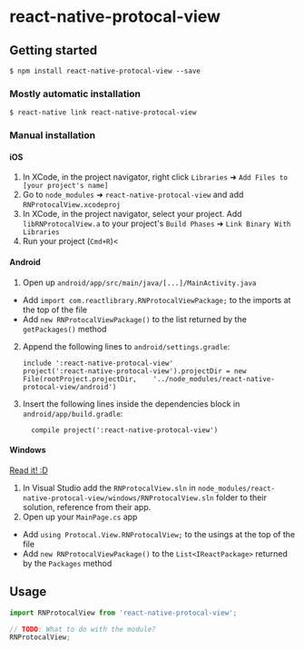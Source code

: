 
# react-native-protocal-view

## Getting started

`$ npm install react-native-protocal-view --save`

### Mostly automatic installation

`$ react-native link react-native-protocal-view`

### Manual installation


#### iOS

1. In XCode, in the project navigator, right click `Libraries` ➜ `Add Files to [your project's name]`
2. Go to `node_modules` ➜ `react-native-protocal-view` and add `RNProtocalView.xcodeproj`
3. In XCode, in the project navigator, select your project. Add `libRNProtocalView.a` to your project's `Build Phases` ➜ `Link Binary With Libraries`
4. Run your project (`Cmd+R`)<

#### Android

1. Open up `android/app/src/main/java/[...]/MainActivity.java`
  - Add `import com.reactlibrary.RNProtocalViewPackage;` to the imports at the top of the file
  - Add `new RNProtocalViewPackage()` to the list returned by the `getPackages()` method
2. Append the following lines to `android/settings.gradle`:
  	```
  	include ':react-native-protocal-view'
  	project(':react-native-protocal-view').projectDir = new File(rootProject.projectDir, 	'../node_modules/react-native-protocal-view/android')
  	```
3. Insert the following lines inside the dependencies block in `android/app/build.gradle`:
  	```
      compile project(':react-native-protocal-view')
  	```

#### Windows
[Read it! :D](https://github.com/ReactWindows/react-native)

1. In Visual Studio add the `RNProtocalView.sln` in `node_modules/react-native-protocal-view/windows/RNProtocalView.sln` folder to their solution, reference from their app.
2. Open up your `MainPage.cs` app
  - Add `using Protocal.View.RNProtocalView;` to the usings at the top of the file
  - Add `new RNProtocalViewPackage()` to the `List<IReactPackage>` returned by the `Packages` method


## Usage
```javascript
import RNProtocalView from 'react-native-protocal-view';

// TODO: What to do with the module?
RNProtocalView;
```
  